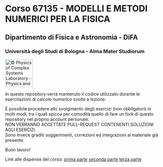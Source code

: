# Corso 67135 - MODELLI E METODI NUMERICI PER LA FISICA
## Dipartimento di Fisica e Astronomia - DiFA
### Università degli Studi di Bologna - Alma Mater Studiorum

<a href="http://www.physycom.unibo.it"> 
<div class="image">
<img src="https://cdn.rawgit.com/physycom/templates/697b327d/logo_unibo.png" width="90" height="90" alt="© Physics of Complex Systems Laboratory - Physics and Astronomy Department - University of Bologna"> 
</div>
</a>


In questo repository verrà mantenuto il codice utilizzato durante le esercitazioni di calcolo numerico svolte a lezione.

È possibile procedere allo svolgimento degli esercizi (non obbligatori) in molti modi, tra i quali spicca per comodità quello di fare un fork di questo repository nel proprio account personale.  
NON VERRANNO ACCETTATE PULL-REQUEST CONTENENTI SOLUZIONI AGLI ESERCIZI.  
Sono invece graditi suggerimenti, correzioni ed integrazioni al materiale già presente.

Buon lavoro!

Link alle dispense del corso:
[prima parte](http://www.physycom.unibo.it/Metodi_numerici.pdf)
[seconda parte](http://www.physycom.unibo.it/Metodi_numerici_II.pdf)
[terza parte](http://www.physycom.unibo.it/Metodi_numerici_III.pdf)
